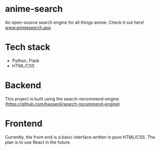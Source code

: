 # anime-search
An open-source search engine for all things anime.
Check it out here! www.animesearch.app

# Tech stack
- Python, Flask
- HTML/CSS

# Backend
This project is built using the search-recommend-engine (https://github.com/haosenli/search-recommend-engine)

# Frontend
Currently, the front-end is a basic interface written in pure HTML/CSS. The plan is to use React in the future.

